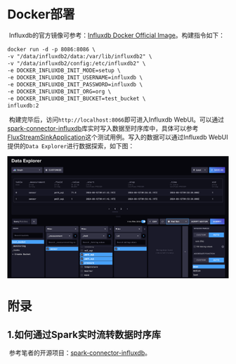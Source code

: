# Docker部署

​	Influxdb的官方镜像可参考：[Influxdb Docker Official Image](https://hub.docker.com/_/influxdb)。构建指令如下：

```shell
docker run -d -p 8086:8086 \
-v "/data/influxdb2/data:/var/lib/influxdb2" \
-v "/data/influxdb2/config:/etc/influxdb2" \
-e DOCKER_INFLUXDB_INIT_MODE=setup \
-e DOCKER_INFLUXDB_INIT_USERNAME=influxdb \
-e DOCKER_INFLUXDB_INIT_PASSWORD=influxdb \
-e DOCKER_INFLUXDB_INIT_ORG=org \
-e DOCKER_INFLUXDB_INIT_BUCKET=test_bucket \
influxdb:2
```

​	构建完毕后，访问`http://localhost:8066`即可进入Influxdb WebUI。可以通过[spark-connector-influxdb](https://github.com/AirToSupply/spark-connector-influxdb)库实时写入数据至时序库中，具体可以参考[FluxStreamSinkApplication](https://github.com/AirToSupply/spark-connector-influxdb/blob/master/examples/src/main/scala/org/apache/spark/sql/example/sink/FluxStreamSinkApplication.scala)这个测试用例。写入的数据可以通过Influxdb WebUI提供的`Data Explorer`进行数据探索，如下图：

![](./image/influxdb-data-explorer.png)

# 附录

## 1.如何通过Spark实时流转数据时序库

​	参考笔者的开源项目：[spark-connector-influxdb](https://github.com/AirToSupply/spark-connector-influxdb)。